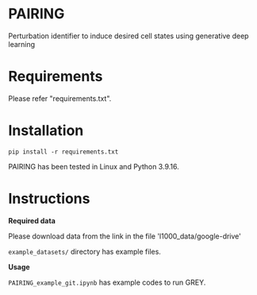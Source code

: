 # PAIRING
Perturbation identifier to induce desired cell states using generative deep learning
 
# Requirements
Please refer "requirements.txt".

# Installation
```pip install -r requirements.txt```

PAIRING has been tested in Linux and Python 3.9.16.

# Instructions

**Required data**

Please download data from the link in the file 'l1000_data/google-drive'

`example_datasets/` directory has example files.

**Usage**

`PAIRING_example_git.ipynb` has example codes to run GREY.
